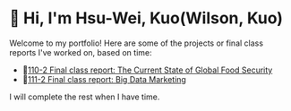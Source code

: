 # 👋 Hi, I'm Hsu-Wei, Kuo(Wilson, Kuo)

Welcome to my portfolio! Here are some of the projects or final class reports I've worked on, based on time:

- 🔗[110-2 Final class report: The Current State of Global Food Security](https://github.com/Hsu-Wei-Kuo/The-Current-State-of-Global-Food-Security)
- 🔗[111-2 Final class report: Big Data Marketing](https://github.com/Hsu-Wei-Kuo/Credit-Card-Database-Analysis-and-Marketing-Strategy-Recommendations)



I will complete the rest when I have time.

